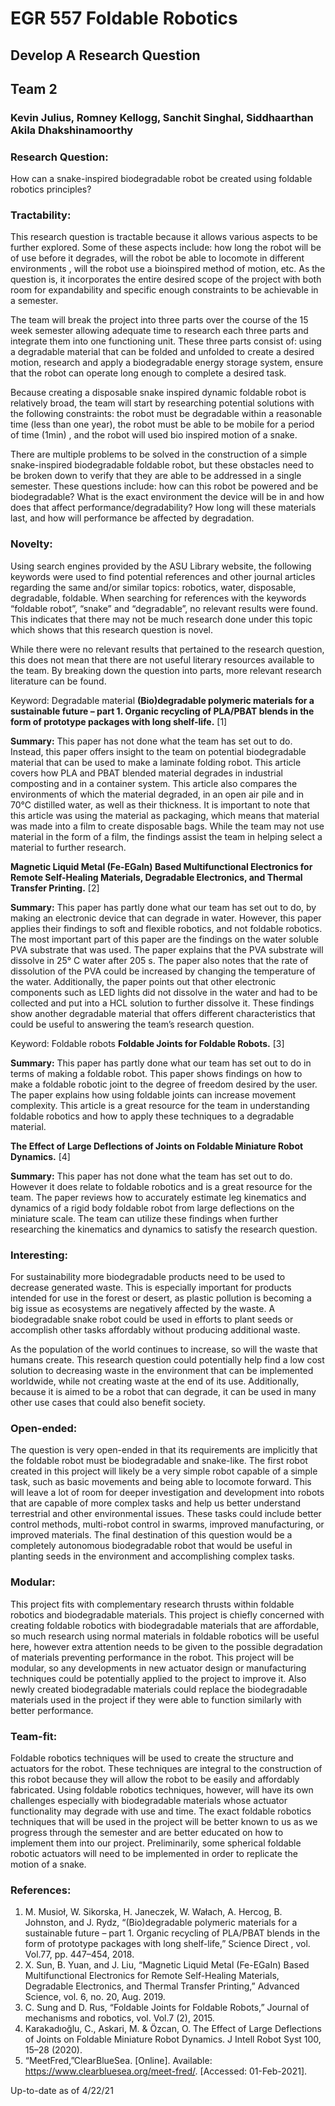 # EGR 557 Foldable Robotics
## Develop A Research Question
## Team 2
### Kevin Julius, Romney Kellogg, Sanchit Singhal, Siddhaarthan Akila Dhakshinamoorthy

### Research Question:
How can a snake-inspired biodegradable robot be created using foldable robotics
principles?

### Tractability:
This research question is tractable because it allows various aspects to be further
explored. Some of these aspects include: how long the robot will be of use before it degrades,
will the robot be able to locomote in different environments , will the robot use a bioinspired
method of motion, etc. As the question is, it incorporates the entire desired scope of the
project with both room for expandability and specific enough constraints to be achievable in a
semester.

The team will break the project into three parts over the course of the 15 week
semester allowing adequate time to research each three parts and integrate them into one
functioning unit. These three parts consist of: using a degradable material that can be folded
and unfolded to create a desired motion, research and apply a biodegradable energy storage
system, ensure that the robot can operate long enough to complete a desired task.

Because creating a disposable snake inspired dynamic foldable robot is relatively broad,
the team will start by researching potential solutions with the following constraints: the robot
must be degradable within a reasonable time (less than one year), the robot must be able to be
mobile for a period of time (1min) , and the robot will used bio inspired motion of a snake.

There are multiple problems to be solved in the construction of a simple snake-inspired
biodegradable foldable robot, but these obstacles need to be broken down to verify that they
are able to be addressed in a single semester. These questions include: how can this robot be
powered and be biodegradable? What is the exact environment the device will be in and how
does that affect performance/degradability? How long will these materials last, and how will
performance be affected by degradation.


### Novelty:

Using search engines provided by the ASU Library website, the following keywords were
used to find potential references and other journal articles regarding the same and/or similar
topics: robotics, water, disposable, degradable, foldable. When searching for references with
the keywords “foldable robot”, “snake” and “degradable”, no relevant results were found. This
indicates that there may not be much research done under this topic which shows that this
research question is novel.

While there were no relevant results that pertained to the research question, this does
not mean that there are not useful literary resources available to the team. By breaking down
the question into parts, more relevant research literature can be found.

Keyword: Degradable material
**(Bio)degradable polymeric materials for a sustainable future – part 1. Organic recycling of
PLA/PBAT blends in the form of prototype packages with long shelf-life.** [1]

**Summary:** This paper has not done what the team has set out to do. Instead, this paper offers
insight to the team on potential biodegradable material that can be used to make a laminate
folding robot. This article covers how PLA and PBAT blended material degrades in industrial
composting and in a container system. This article also compares the environments of which
the material degraded, in an open air pile and in 70°C distilled water, as well as their thickness.
It is important to note that this article was using the material as packaging, which means that
material was made into a film to create disposable bags. While the team may not use material
in the form of a film, the findings assist the team in helping select a material to further
research.

**Magnetic Liquid Metal (Fe-EGaIn) Based Multifunctional Electronics for Remote Self-Healing
Materials, Degradable Electronics, and Thermal Transfer Printing.** [2]

**Summary:** This paper has partly done what our team has set out to do, by making an electronic
device that can degrade in water. However, this paper applies their findings to soft and flexible
robotics, and not foldable robotics. The most important part of this paper are the findings on
the water soluble PVA substrate that was used. The paper explains that the PVA substrate will
dissolve in 25° C water after 205 s. The paper also notes that the rate of dissolution of the PVA
could be increased by changing the temperature of the water. Additionally, the paper points
out that other electronic components such as LED lights did not dissolve in the water and had
to be collected and put into a HCL solution to further dissolve it. These findings show another
degradable material that offers different characteristics that could be useful to answering the
team’s research question.

Keyword: Foldable robots
**Foldable Joints for Foldable Robots.** [3]

**Summary:** This paper has partly done what our team has set out to do in terms of making a
foldable robot. This paper shows findings on how to make a foldable robotic joint to the degree
of freedom desired by the user. The paper explains how using foldable joints can increase
movement complexity. This article is a great resource for the team in understanding foldable
robotics and how to apply these techniques to a degradable material.

**The Effect of Large Deflections of Joints on Foldable Miniature Robot Dynamics.** [4]

**Summary:** This paper has not done what the team has set out to do. However it does relate to
foldable robotics and is a great resource for the team. The paper reviews how to accurately
estimate leg kinematics and dynamics of a rigid body foldable robot from large deflections on
the miniature scale. The team can utilize these findings when further researching the
kinematics and dynamics to satisfy the research question.

### Interesting:

For sustainability more biodegradable products need to be used to decrease generated
waste. This is especially important for products intended for use in the forest or desert, as
plastic pollution is becoming a big issue as ecosystems are negatively affected by the waste. A
biodegradable snake robot could be used in efforts to plant seeds or accomplish other tasks
affordably without producing additional waste.

As the population of the world continues to increase, so will the waste that humans
create. This research question could potentially help find a low cost solution to decreasing
waste in the environment that can be implemented worldwide, while not creating waste at the
end of its use. Additionally, because it is aimed to be a robot that can degrade, it can be used in
many other use cases that could also benefit society.

### Open-ended:

The question is very open-ended in that its requirements are implicitly that the foldable
robot must be biodegradable and snake-like. The first robot created in this project will likely be
a very simple robot capable of a simple task, such as basic movements and being able to
locomote forward. This will leave a lot of room for deeper investigation and development into
robots that are capable of more complex tasks and help us better understand terrestrial and
other environmental issues. These tasks could include better control methods, multi-robot
control in swarms, improved manufacturing, or improved materials. The final destination of this
question would be a completely autonomous biodegradable robot that would be useful in
planting seeds in the environment and accomplishing complex tasks.

### Modular:

This project fits with complementary research thrusts within foldable robotics and
biodegradable materials. This project is chiefly concerned with creating foldable robotics with
biodegradable materials that are affordable, so much research using normal materials in
foldable robotics will be useful here, however extra attention needs to be given to the possible
degradation of materials preventing performance in the robot. This project will be modular, so
any developments in new actuator design or manufacturing techniques could be potentially
applied to the project to improve it. Also newly created biodegradable materials could replace
the biodegradable materials used in the project if they were able to function similarly with
better performance.

### Team-fit:

Foldable robotics techniques will be used to create the structure and actuators for the
robot. These techniques are integral to the construction of this robot because they will allow
the robot to be easily and affordably fabricated. Using foldable robotics techniques, however,
will have its own challenges especially with biodegradable materials whose actuator
functionality may degrade with use and time. The exact foldable robotics techniques that will
be used in the project will be better known to us as we progress through the semester and are
better educated on how to implement them into our project. Preliminarily, some spherical
foldable robotic actuators will need to be implemented in order to replicate the motion of a
snake.

### References:

1. M. Musioł, W. Sikorska, H. Janeczek, W. Wałach, A. Hercog, B. Johnston, and J. Rydz,
“(Bio)degradable polymeric materials for a sustainable future – part 1. Organic recycling
of PLA/PBAT blends in the form of prototype packages with long shelf-life,” Science
Direct , vol. Vol.77, pp. 447–454, 2018.
2. X. Sun, B. Yuan, and J. Liu, “Magnetic Liquid Metal (Fe-EGaIn) Based Multifunctional
Electronics for Remote Self-Healing Materials, Degradable Electronics, and Thermal
Transfer Printing,” Advanced Science, vol. 6, no. 20, Aug. 2019.
3. C. Sung and D. Rus, “Foldable Joints for Foldable Robots,” Journal of mechanisms and
robotics, vol. Vol.7 (2), 2015.
4. Karakadıoğlu, C., Askari, M. & Özcan, O. The Effect of Large Deflections of Joints on
Foldable Miniature Robot Dynamics. J Intell Robot Syst 100, 15–28 (2020).
5. “MeetFred,”ClearBlueSea. [Online]. Available:
https://www.clearbluesea.org/meet-fred/. [Accessed: 01-Feb-2021].

Up-to-date as of 4/22/21

